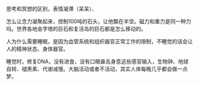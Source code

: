 思考和冥想的区别，表情凝滞（呆呆）、

怎么让念力凝聚起来，控制100吨的石头，让他飘在半空。磁力和重力是同一种力吗。世界各地金字塔的巨石和复活岛的巨石都是怎么移动的。

人为什么需要睡眠，是因为血管系统和组织器官正常工作的限制，不睡觉的话会让人的精神状态、身体器官。

睡觉时，修复DNA，没有进食，没有口眼鼻舌身意这些感官输入，生物钟、地球自转、褪黑素、代谢减慢。大脑活动或者不活动，其实人体每晚几乎都会做一点梦。
